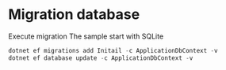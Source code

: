 ﻿
# Migration database

Execute migration The sample start with SQLite

```powershell
dotnet ef migrations add Initail -c ApplicationDbContext -v 
dotnet ef database update -c ApplicationDbContext -v
```

